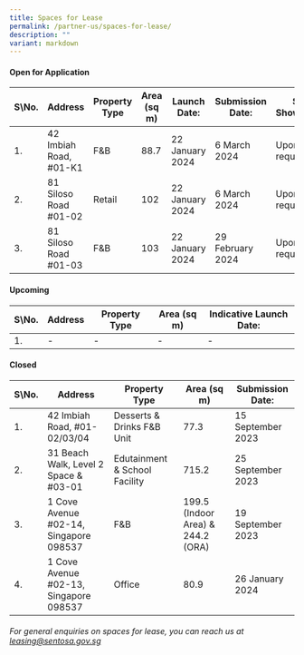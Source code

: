 ```yaml
---
title: Spaces for Lease
permalink: /partner-us/spaces-for-lease/
description: ""
variant: markdown
---
```

#### **Open for Application**

| S\No. | Address | Property Type | Area (sq m) | Launch Date: | Submission Date: | Site Showround | Request for information |
| -------- | -------- | -------- | -------- | -------- | -------- | -------- | -------- |
| 1. |  42 Imbiah Road, #01-K1 | F&B | 88.7 | 22 January 2024 | 6 March 2024 | Upon request | [Register interest here](https://form.gov.sg/658e3df8aa14a40012cee82f)
| 2. |  81 Siloso Road #01-02 | Retail | 102 | 22 January 2024 | 6 March 2024 | Upon request | [Register interest here](https://form.gov.sg/658e3ec974c15e00116eaac1)
| 3. | 81 Siloso Road #01-03 | F&B | 103 | 22 January 2024 | 29 February 2024 | Upon request | [Register interest here](https://form.gov.sg/658e3f4c131a010012c01857)

#### **Upcoming**

| S\No. | Address | Property Type | Area (sq m) | Indicative Launch Date:
| -------- | -------- | -------- | -------- | -------- 
| 1. | - |- | - | -



#### **Closed**

| S\No. | Address | Property Type | Area (sq m) | Submission Date:| 
| -------- | -------- | -------- | -------- | -------- |
| 1. | 42 Imbiah Road, #01-02/03/04 | Desserts & Drinks F&B Unit |77.3| 15 September 2023  |
| 2. | 31 Beach Walk, Level 2 Space & #03-01 | Edutainment & School Facility |715.2| 25 September 2023  |
| 3. |  1 Cove Avenue #02-14, Singapore 098537 | F&B | 199.5 (Indoor Area) & 244.2 (ORA) | 19 September 2023 
| 4. |  1 Cove Avenue #02-13, Singapore 098537 | Office | 80.9 | 26 January 2024 



###### For general enquiries on spaces for lease, you can reach us at leasing@sentosa.gov.sg